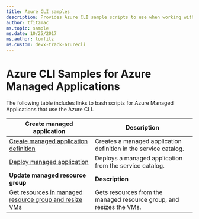```yaml
---
title: Azure CLI samples
description: Provides Azure CLI sample scripts to use when working with Azure Managed Applications.
author: tfitzmac
ms.topic: sample
ms.date: 10/25/2017
ms.author: tomfitz 
ms.custom: devx-track-azurecli
---
```

# Azure CLI Samples for Azure Managed Applications

The following table includes links to bash scripts for Azure Managed Applications that use the Azure CLI.

| Create managed application | Description |
| -------------------------- | ----------- |
| [Create managed application definition](scripts/managed-application-cli-sample-create-definition.md) | Creates a managed application definition in the service catalog.  |
| [Deploy managed application](scripts/managed-application-cli-sample-create-application.md) | Deploys a managed application from the service catalog.  |
|**Update managed resource group**| **Description** |
| [Get resources in managed resource group and resize VMs](scripts/managed-application-cli-sample-get-managed-group-resize-vm.md) | Gets resources from the managed resource group, and resizes the VMs. |
